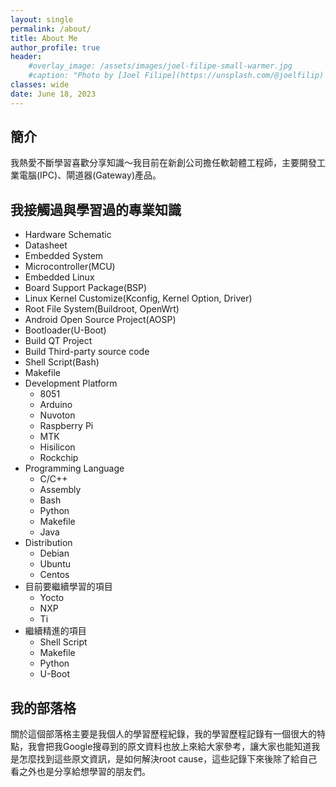 ```yaml
---
layout: single
permalink: /about/
title: About Me
author_profile: true
header:
    #overlay_image: /assets/images/joel-filipe-small-warmer.jpg
    #caption: "Photo by [Joel Filipe](https://unsplash.com/@joelfilip) on [Unsplash](https://unsplash.com)"
classes: wide
date: June 18, 2023
---
```

## 簡介
我熱愛不斷學習喜歡分享知識～我目前在新創公司擔任軟韌體工程師，主要開發工業電腦(IPC)、閘道器(Gateway)產品。
## 我接觸過與學習過的專業知識
* Hardware Schematic
* Datasheet
* Embedded System
* Microcontroller(MCU)
* Embedded Linux
* Board Support Package(BSP)
* Linux Kernel Customize(Kconfig, Kernel Option, Driver)
* Root File System(Buildroot, OpenWrt)
* Android Open Source Project(AOSP)
* Bootloader(U-Boot)
* Build QT Project
* Build Third-party source code
* Shell Script(Bash)
* Makefile
* Development Platform
    - 8051
    - Arduino
    - Nuvoton
    - Raspberry Pi
    - MTK
    - Hisilicon
    - Rockchip
* Programming Language
    - C/C++
    - Assembly
    - Bash
    - Python
    - Makefile
    - Java
* Distribution
    - Debian
    - Ubuntu
    - Centos
* 目前要繼續學習的項目
    - Yocto
    - NXP
    - Ti
* 繼續精進的項目
    - Shell Script
    - Makefile
    - Python
    - U-Boot

## 我的部落格
關於這個部落格主要是我個人的學習歷程紀錄，我的學習歷程記錄有一個很大的特點，我會把我Google搜尋到的原文資料也放上來給大家參考，讓大家也能知道我是怎麼找到這些原文資訊，是如何解決root cause，這些記錄下來後除了給自己看之外也是分享給想學習的朋友們。
